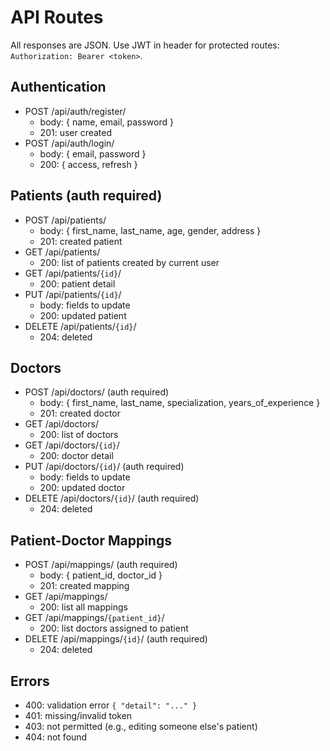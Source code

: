 # API Routes

All responses are JSON. Use JWT in header for protected routes: `Authorization: Bearer <token>`.

## Authentication

- POST /api/auth/register/
  - body: { name, email, password }
  - 201: user created
- POST /api/auth/login/
  - body: { email, password }
  - 200: { access, refresh }

## Patients (auth required)

- POST /api/patients/
  - body: { first_name, last_name, age, gender, address }
  - 201: created patient
- GET /api/patients/
  - 200: list of patients created by current user
- GET /api/patients/`{id}`/
  - 200: patient detail
- PUT /api/patients/`{id}`/
  - body: fields to update
  - 200: updated patient
- DELETE /api/patients/`{id}`/
  - 204: deleted

## Doctors

- POST /api/doctors/ (auth required)
  - body: { first_name, last_name, specialization, years_of_experience }
  - 201: created doctor
- GET /api/doctors/
  - 200: list of doctors
- GET /api/doctors/`{id}`/
  - 200: doctor detail
- PUT /api/doctors/`{id}`/ (auth required)
  - body: fields to update
  - 200: updated doctor
- DELETE /api/doctors/`{id}`/ (auth required)
  - 204: deleted

## Patient-Doctor Mappings

- POST /api/mappings/ (auth required)
  - body: { patient_id, doctor_id }
  - 201: created mapping
- GET /api/mappings/
  - 200: list all mappings
- GET /api/mappings/`{patient_id}`/
  - 200: list doctors assigned to patient
- DELETE /api/mappings/`{id}`/ (auth required)
  - 204: deleted

## Errors

- 400: validation error `{ "detail": "..." }`
- 401: missing/invalid token
- 403: not permitted (e.g., editing someone else's patient)
- 404: not found
